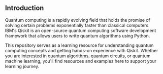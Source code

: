 ## Introduction
Quantum computing is a rapidly evolving field that holds the promise of solving certain problems exponentially faster than classical computers. IBM's Qiskit is an open-source quantum computing software development framework that allows users to write quantum algorithms using Python.

This repository serves as a learning resource for understanding quantum computing concepts and getting hands-on experience with Qiskit. Whether you are interested in quantum algorithms, quantum circuits, or quantum machine learning, you'll find resources and examples here to support your learning journey.
